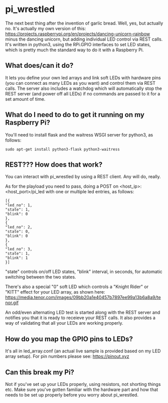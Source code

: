 # pi_wrestled
The next best thing after the invention of garlic bread. Well, yes, but actually no. It's actually my own version of this: https://projects.raspberrypi.org/en/projects/dancing-unicorn-rainbow minus the dancing unicorn, but adding individual LED control via REST calls. It's written in python3, using the RPi.GPIO interfaces to set LED states, which is pretty much the standard way to do it with a Raspberry Pi.

## What does/can it do?

It lets you define your own led arrays and link soft LEDs with hardware pins (you can connect as many LEDs as you want) and control them via REST calls. The server also includes a watchdog which will automatically stop the REST server (and power off all LEDs) if no commands are passed to it for a set amount of time.

## What do I need to do to get it running on my Raspberry Pi?

You'll need to install flask and the waitress WSGI server for python3, as follows:
```
sudo apt-get install python3-flask python3-waitress
```

## REST??? How does that work?

You can interact with pi_wrestled by using a REST client. Any will do, really.

As for the playload you need to pass, doing a POST on <host_ip>:<host_port>/pi_led with one or multiple led entries, as follows:


```
[{
"led_no": 1,
"state": 1,
"blink": 0
},
{
"led_no": 2,
"state": 0,
"blink": 0
},
{
"led_no": 3,
"state": 1,
"blink": 1
}]
```

"state" controls on/off LED states, "blink" interval, in seconds, for automatic switching between the two states.

There's also a special "0" soft LED which controls a "Knight Rider" or "KITT" effect for your LED array, as shown here: https://media.tenor.com/images/09bb20a1e40457b7897ee99a13b6a8a9/tenor.gif

An odd/even alternating LED test is started along with the REST server and notifies you that it is ready to receieve your REST calls. It also provides a way of validating that all your LEDs are working properly.

## How do you map the GPIO pins to LEDs?

It's all in led_array.conf (an actual live sample is provided based on my LED array setup). For pin numbers please see: https://pinout.xyz

## Can this break my Pi?

Not if you've set up your LEDs properly, using resistors, not shorting things etc. Make sure you've gotten familiar with the hardware part and how that needs to be set up properly before you worry about pi_wrestled.

